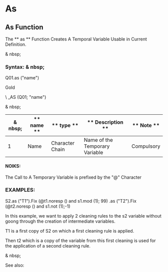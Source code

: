 # As

## As Function

The ** as ** Function Creates A Temporal Variable Usable in Current Definition.

& nbsp;

### Syntax: & nbsp;

Q01.as ("name")

Gold

\ _AS (Q01; "name")

& nbsp;

| & nbsp; | ** name ** | ** type ** | ** Description ** | ** Note ** |
| --- | --- | --- | --- | --- |
| &#49; | Name | Character Chain | Name of the Temporary Variable | Compulsory |

#### NOIKS:

The Call to A Temporary Variable is prefixed by the "@" Character

### EXAMPLES:

S2.as ("T1").Fix (@t1.noresp () and s1.mod (1); 99) .as ("T2").Fix (@t2.noresp () and s1.not (1);-1)

In this example, we want to apply 2 cleaning rules to the s2 variable without goong through the creation of intermediate variables.

T1 is a first copy of S2 on which a first cleaning rule is applied.

Then t2 which is a copy of the variable from this first cleaning is used for the application of a second cleaning rule.

& nbsp;

See also: